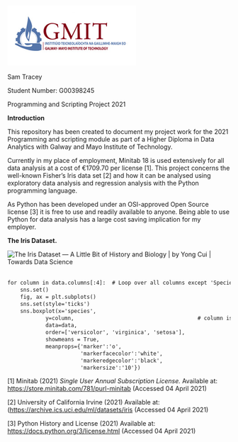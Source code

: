 ![Index GMIT](media/47d94fa74dbb3b94dce1e246799237ad.png)

Sam Tracey

Student Number: G00398245

Programming and Scripting Project 2021

**Introduction**

This repository has been created to document my project work for the 2021
Programming and scripting module as part of a Higher Diploma in Data Analytics
with Galway and Mayo Institute of Technology.

Currently in my place of employment, Minitab 18 is used extensively for all data
analysis at a cost of €1709.70 per license [1]. This project concerns the
well-known Fisher’s Iris data set [2] and how it can be analysed using
exploratory data analysis and regression analysis with the Python programming
language.

As Python has been developed under an OSI-approved Open Source license [3] it is
free to use and readily available to anyone. Being able to use Python for data
analysis has a large cost saving implication for my employer.

**The Iris Dataset.**

![The Iris Dataset — A Little Bit of History and Biology \| by Yong Cui \|
Towards Data Science](media/63b5516414cfe15f96be4c997286ca5c.jpeg)

~~~~~~~~~~~~~~~~~~~~~~~~~~~~~~~~~~~~~~~~~~~~~~~~~~~~~~~~~~~~~~~~~~~~~~~~~~~~~~~~

for column in data.columns[:4]:  # Loop over all columns except 'Species'
    sns.set()
    fig, ax = plt.subplots()
    sns.set(style='ticks')
    sns.boxplot(x='species',
            y=column,                                       # column is chosen from iris data set based on loop iteration
            data=data, 
            order=['versicolor', 'virginica', 'setosa'],
            showmeans = True, 
            meanprops={'marker':'o',
                       'markerfacecolor':'white', 
                       'markeredgecolor':'black',
                       'markersize':'10'})
~~~~~~~~~~~~~~~~~~~~~~~~~~~~~~~~~~~~~~~~~~~~~~~~~~~~~~~~~~~~~~~~~~~~~~~~~~~~~~~~

[1] Minitab (2021) *Single User Annual Subscription License.* Available at:
<https://store.minitab.com/781/purl-minitab> (Accessed 04 April 2021)

[2] University of California Irvine (2021) Available at:
(<https://archive.ics.uci.edu/ml/datasets/iris> (Accessed 04 April 2021)

[3] Python History and License (2021) Available at:
<https://docs.python.org/3/license.html> (Accessed 04 April 2021)
